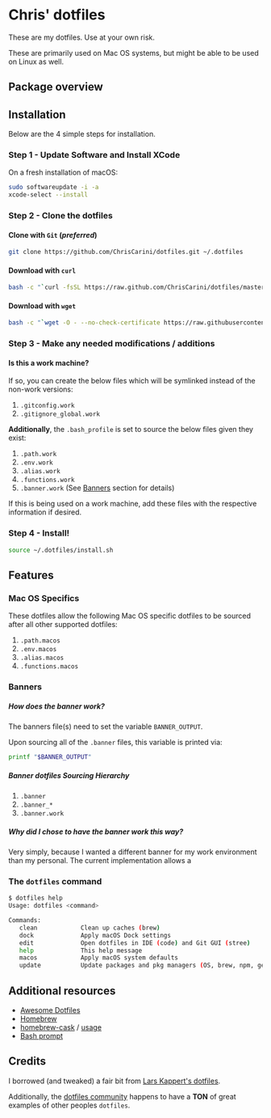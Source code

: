 # Chris' dotfiles

These are my dotfiles. Use at your own risk.

These are primarily used on Mac OS systems, but might be able to be used on Linux as well.

## Package overview


## Installation
Below are the 4 simple steps for installation.
### Step 1 - Update Software and Install XCode
On a fresh installation of macOS:
```bash
sudo softwareupdate -i -a
xcode-select --install
```

### Step 2 - Clone the dotfiles
#### Clone with `Git` (_preferred_)
```bash
git clone https://github.com/ChrisCarini/dotfiles.git ~/.dotfiles
```

#### Download with `curl`
```bash
bash -c "`curl -fsSL https://raw.github.com/ChrisCarini/dotfiles/master/remote-install.sh`"
```

#### Download with `wget`
```bash
bash -c "`wget -O - --no-check-certificate https://raw.githubusercontent.com/ChrisCarini/dotfiles/master/remote-install.sh`"
```

### Step 3 - Make any needed modifications / additions
#### Is this a work machine?
If so, you can create the below files which will be symlinked instead of the non-work versions:
1. `.gitconfig.work`
1. `.gitignore_global.work`

**Additionally**, the `.bash_profile` is set to source the below files given they exist:
1. `.path.work`
1. `.env.work`
1. `.alias.work`
1. `.functions.work`
1. `.banner.work`  (See [Banners](#banners) section for details)

If this is being used on a work machine, add these files with the respective information if desired.

### Step 4 - Install!
```bash
source ~/.dotfiles/install.sh
```

## Features
### Mac OS Specifics
These dotfiles allow the following Mac OS specific dotfiles to be sourced after all other supported dotfiles:
1. `.path.macos`
1. `.env.macos`
1. `.alias.macos`
1. `.functions.macos`

### Banners
##### How does the banner work?
The banners file(s) need to set the variable `BANNER_OUTPUT`.

Upon sourcing all of the `.banner` files, this variable is printed via:
 ```bash 
printf "$BANNER_OUTPUT"
 ```
##### Banner dotfiles Sourcing Hierarchy
1. `.banner`
1. `.banner_*`
1. `.banner.work`
 
##### Why did I chose to have the banner work this way?
Very simply, because I wanted a different banner for my work environment than my personal. The current implementation allows a  


### The `dotfiles` command
```bash
$ dotfiles help
Usage: dotfiles <command>

Commands:
   clean            Clean up caches (brew)
   dock             Apply macOS Dock settings
   edit             Open dotfiles in IDE (code) and Git GUI (stree)
   help             This help message
   macos            Apply macOS system defaults
   update           Update packages and pkg managers (OS, brew, npm, gem)
```

## Additional resources

* [Awesome Dotfiles](https://github.com/webpro/awesome-dotfiles)
* [Homebrew](https://brew.sh)
* [homebrew-cask](https://caskroom.github.io) / [usage](https://github.com/phinze/homebrew-cask/blob/master/USAGE.md)
* [Bash prompt](https://wiki.archlinux.org/index.php/Color_Bash_Prompt)

## Credits

I borrowed (and tweaked) a fair bit from [Lars Kappert's dotfiles](https://github.com/webpro/dotfiles).

Additionally, the [dotfiles community](https://dotfiles.github.io) happens to have a **TON** of great examples of other peoples `dotfiles`.